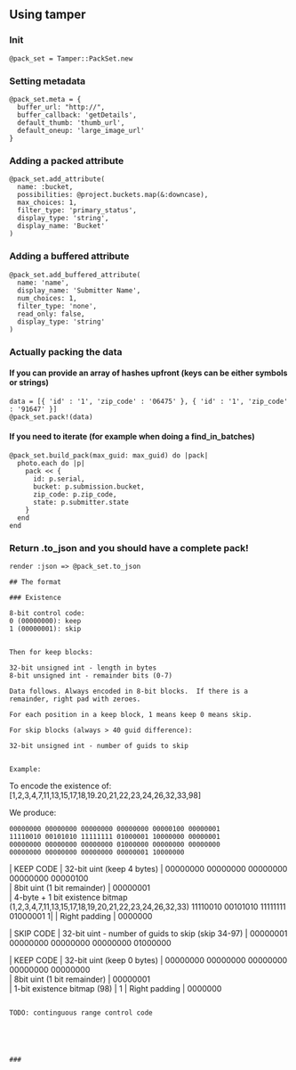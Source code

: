 ## Using tamper


### Init
```
@pack_set = Tamper::PackSet.new
```

### Setting metadata

```
@pack_set.meta = {
  buffer_url: "http://",
  buffer_callback: 'getDetails',
  default_thumb: 'thumb_url',
  default_oneup: 'large_image_url'
}
```

### Adding a packed attribute

```
@pack_set.add_attribute(
  name: :bucket,
  possibilities: @project.buckets.map(&:downcase),
  max_choices: 1,
  filter_type: 'primary_status',
  display_type: 'string',
  display_name: 'Bucket'
)
```


### Adding a buffered attribute

```
@pack_set.add_buffered_attribute(
  name: 'name',
  display_name: 'Submitter Name',
  num_choices: 1,
  filter_type: 'none',
  read_only: false,
  display_type: 'string'
)
```

### Actually packing the data

#### If you can provide an array of hashes upfront (keys can be either symbols or strings)
```
data = [{ 'id' : '1', 'zip_code' : '06475' }, { 'id' : '1', 'zip_code' : '91647' }]
@pack_set.pack!(data)
```

#### If you need to iterate (for example when doing a find_in_batches)
```
@pack_set.build_pack(max_guid: max_guid) do |pack|
  photo.each do |p|
    pack << {
      id: p.serial,
      bucket: p.submission.bucket,
      zip_code: p.zip_code,
      state: p.submitter.state
    }
  end
end
```

### Return .to_json and you should have a complete pack!
```
render :json => @pack_set.to_json

## The format

### Existence

8-bit control code:
0 (00000000): keep
1 (00000001): skip


Then for keep blocks:

32-bit unsigned int - length in bytes
8-bit unsigned int - remainder bits (0-7)

Data follows. Always encoded in 8-bit blocks.  If there is a remainder, right pad with zeroes.

For each position in a keep block, 1 means keep 0 means skip.

For skip blocks (always > 40 guid difference):

32-bit unsigned int - number of guids to skip


Example:

```
  To encode the existence of: 
    [1,2,3,4,7,11,13,15,17,18,19.20,21,22,23,24,26,32,33,98]

  We produce:

    00000000 00000000 00000000 00000000 00000100 00000001
    11110010 00101010 11111111 01000001 10000000 00000001
    00000000 00000000 00000000 01000000 00000000 00000000 
    00000000 00000000 00000000 00000001 10000000  

| KEEP CODE | 32-bit uint (keep 4 bytes)          | 
  00000000    00000000 00000000 00000000 00000100   
| 8bit uint (1 bit remainder) | 
  00000001   
| 4-byte + 1 bit existence bitmap (1,2,3,4,7,11,13,15,17,18,19,20,21,22,23,24,26,32,33)
  11110010 00101010 11111111 01000001 1|
| Right padding |
  0000000

| SKIP CODE | 32-bit uint - number of guids to skip (skip 34-97) |
  00000001    00000000 00000000 00000000 01000000   


| KEEP CODE | 32-bit uint (keep 0 bytes)          | 
  00000000    00000000 00000000 00000000 00000000   
| 8bit uint (1 bit remainder) | 
  00000001   
| 1-bit existence bitmap (98) |
  1
| Right padding |
  0000000
```

TODO: continguous range control code





### 

